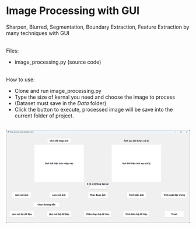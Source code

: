 # Image Processing with GUI
 Sharpen, Blurred, Segmentation, Boundary Extraction, Feature Extraction by many techniques with GUI <br><br>
 
 Files:
  - image_processing.py (source code) <br><br>
  
 How to use:
 -  Clone and run image_processing.py<br>
 -  Type the size of kernal you need and choose the image to process<br>
 -  (Dataset must save in the *Data* folder)
 -  Click the button to execute, processed image will be save into the current folder of project.<br><br>
 

![Alt text](image.png)